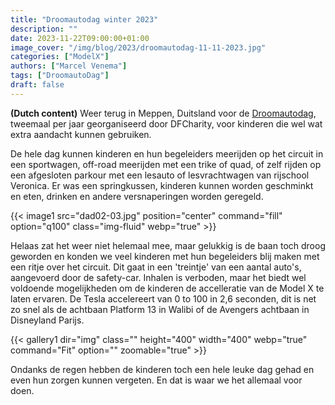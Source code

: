 ```yaml
---
title: "Droomautodag winter 2023"
description: ""
date: 2023-11-22T09:00:00+01:00
image_cover: "/img/blog/2023/droomautodag-11-11-2023.jpg"
categories: ["ModelX"]
authors: ["Marcel Venema"] 
tags: ["DroomautoDag"]
draft: false
---
```


**(Dutch content)** Weer terug in Meppen, Duitsland voor de [Droomautodag](https://droomautodag.nl), tweemaal per jaar georganiseerd door DFCharity, voor kinderen die wel wat extra aandacht kunnen gebruiken.

<!--more-->

De hele dag kunnen kinderen en hun begeleiders meerijden op het circuit in een sportwagen, off-road meerijden met een trike of quad, of zelf rijden op een afgesloten parkour met een lesauto of lesvrachtwagen van rijschool Veronica. Er was een springkussen, kinderen kunnen worden geschminkt en eten, drinken en andere versnaperingen worden geregeld.

{{< image1 src="dad02-03.jpg" position="center" command="fill" option="q100" class="img-fluid" webp="true" >}}

Helaas zat het weer niet helemaal mee, maar gelukkig is de baan toch droog geworden en konden we veel kinderen met hun begeleiders blij maken met een ritje over het circuit. Dit gaat in een 'treintje' van een aantal auto's, aangevoerd door de safety-car. Inhalen is verboden, maar het biedt wel voldoende mogelijkheden om de kinderen de accelleratie van de Model X te laten ervaren. De Tesla accelereert van 0 to 100 in 2,6 seconden, dit is net zo snel als de achtbaan Platform 13 in Walibi of de Avengers achtbaan in Disneyland Parijs.   

{{< gallery1 dir="img" class="" height="400" width="400" webp="true" command="Fit" option="" zoomable="true" >}}

Ondanks de regen hebben de kinderen toch een hele leuke dag gehad en even hun zorgen kunnen vergeten. En dat is waar we het allemaal voor doen.

&nbsp;
